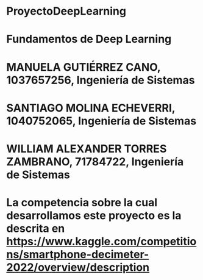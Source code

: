 # ProyectoDeepLearning
# Fundamentos de Deep Learning
# MANUELA GUTIÉRREZ CANO, 1037657256, Ingeniería de Sistemas
# SANTIAGO MOLINA ECHEVERRI, 1040752065, Ingeniería de Sistemas
# WILLIAM ALEXANDER TORRES ZAMBRANO, 71784722, Ingeniería de Sistemas

# La competencia sobre la cual desarrollamos este proyecto es la descrita en https://www.kaggle.com/competitions/smartphone-decimeter-2022/overview/description
